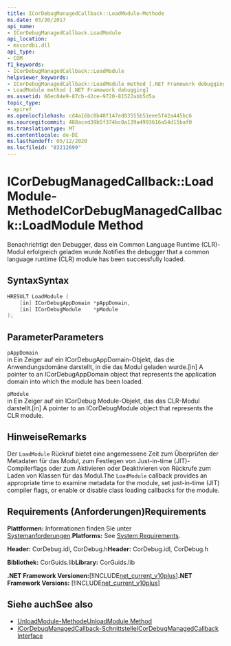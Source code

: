 ```yaml
---
title: ICorDebugManagedCallback::LoadModule-Methode
ms.date: 03/30/2017
api_name:
- ICorDebugManagedCallback.LoadModule
api_location:
- mscordbi.dll
api_type:
- COM
f1_keywords:
- ICorDebugManagedCallback::LoadModule
helpviewer_keywords:
- ICorDebugManagedCallback::LoadModule method [.NET Framework debugging]
- LoadModule method [.NET Framework debugging]
ms.assetid: 66ec04e9-87cb-42ce-9720-81522abb5d5a
topic_type:
- apiref
ms.openlocfilehash: cd4a16bc8b48f147ed03555b51eee5f42a445bc6
ms.sourcegitcommit: 488aced39b5f374bc0a139a4993616a54d15baf0
ms.translationtype: MT
ms.contentlocale: de-DE
ms.lasthandoff: 05/12/2020
ms.locfileid: "83212699"
---
```

# <a name="icordebugmanagedcallbackloadmodule-method"></a><span data-ttu-id="46d07-102">ICorDebugManagedCallback::LoadModule-Methode</span><span class="sxs-lookup"><span data-stu-id="46d07-102">ICorDebugManagedCallback::LoadModule Method</span></span>
<span data-ttu-id="46d07-103">Benachrichtigt den Debugger, dass ein Common Language Runtime (CLR)-Modul erfolgreich geladen wurde.</span><span class="sxs-lookup"><span data-stu-id="46d07-103">Notifies the debugger that a common language runtime (CLR) module has been successfully loaded.</span></span>  
  
## <a name="syntax"></a><span data-ttu-id="46d07-104">Syntax</span><span class="sxs-lookup"><span data-stu-id="46d07-104">Syntax</span></span>  
  
```cpp  
HRESULT LoadModule (  
    [in] ICorDebugAppDomain *pAppDomain,  
    [in] ICorDebugModule    *pModule  
);  
```  
  
## <a name="parameters"></a><span data-ttu-id="46d07-105">Parameter</span><span class="sxs-lookup"><span data-stu-id="46d07-105">Parameters</span></span>  
 `pAppDomain`  
 <span data-ttu-id="46d07-106">in Ein Zeiger auf ein ICorDebugAppDomain-Objekt, das die Anwendungsdomäne darstellt, in die das Modul geladen wurde.</span><span class="sxs-lookup"><span data-stu-id="46d07-106">[in] A pointer to an ICorDebugAppDomain object that represents the application domain into which the module has been loaded.</span></span>  
  
 `pModule`  
 <span data-ttu-id="46d07-107">in Ein Zeiger auf ein ICorDebug Module-Objekt, das das CLR-Modul darstellt.</span><span class="sxs-lookup"><span data-stu-id="46d07-107">[in] A pointer to an ICorDebugModule object that represents the CLR module.</span></span>  
  
## <a name="remarks"></a><span data-ttu-id="46d07-108">Hinweise</span><span class="sxs-lookup"><span data-stu-id="46d07-108">Remarks</span></span>  
 <span data-ttu-id="46d07-109">Der `LoadModule` Rückruf bietet eine angemessene Zeit zum Überprüfen der Metadaten für das Modul, zum Festlegen von Just-in-time (JIT)-Compilerflags oder zum Aktivieren oder Deaktivieren von Rückrufe zum Laden von Klassen für das Modul.</span><span class="sxs-lookup"><span data-stu-id="46d07-109">The `LoadModule` callback provides an appropriate time to examine metadata for the module, set just-in-time (JIT) compiler flags, or enable or disable class loading callbacks for the module.</span></span>  
  
## <a name="requirements"></a><span data-ttu-id="46d07-110">Requirements (Anforderungen)</span><span class="sxs-lookup"><span data-stu-id="46d07-110">Requirements</span></span>  
 <span data-ttu-id="46d07-111">**Plattformen:** Informationen finden Sie unter [Systemanforderungen](../../get-started/system-requirements.md).</span><span class="sxs-lookup"><span data-stu-id="46d07-111">**Platforms:** See [System Requirements](../../get-started/system-requirements.md).</span></span>  
  
 <span data-ttu-id="46d07-112">**Header:** CorDebug.idl, CorDebug.h</span><span class="sxs-lookup"><span data-stu-id="46d07-112">**Header:** CorDebug.idl, CorDebug.h</span></span>  
  
 <span data-ttu-id="46d07-113">**Bibliothek:** CorGuids.lib</span><span class="sxs-lookup"><span data-stu-id="46d07-113">**Library:** CorGuids.lib</span></span>  
  
 <span data-ttu-id="46d07-114">**.NET Framework Versionen:**[!INCLUDE[net_current_v10plus](../../../../includes/net-current-v10plus-md.md)]</span><span class="sxs-lookup"><span data-stu-id="46d07-114">**.NET Framework Versions:** [!INCLUDE[net_current_v10plus](../../../../includes/net-current-v10plus-md.md)]</span></span>  
  
## <a name="see-also"></a><span data-ttu-id="46d07-115">Siehe auch</span><span class="sxs-lookup"><span data-stu-id="46d07-115">See also</span></span>

- [<span data-ttu-id="46d07-116">UnloadModule-Methode</span><span class="sxs-lookup"><span data-stu-id="46d07-116">UnloadModule Method</span></span>](icordebugmanagedcallback-unloadmodule-method.md)
- [<span data-ttu-id="46d07-117">ICorDebugManagedCallback-Schnittstelle</span><span class="sxs-lookup"><span data-stu-id="46d07-117">ICorDebugManagedCallback Interface</span></span>](icordebugmanagedcallback-interface.md)
